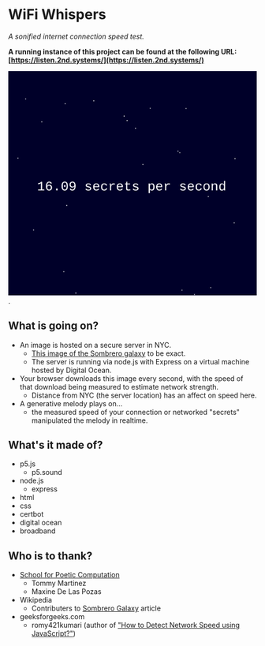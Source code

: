 # WiFi Whispers
*A sonified internet connection speed test.*

**A running instance of this project can be found at the following URL: [https://listen.2nd.systems/](https://listen.2nd.systems/)**

![a screenshot of a webpage that reads "number" secrects per second" on a dark blue background with small white dots scattered about](https://raw.githubusercontent.com/ratemypraxis/ratemypraxis.github.io/main/images/wifiWhispers.png).

## What is going on?
- An image is hosted on a secure server in NYC.
  - [This image of the Sombrero galaxy](https://en.wikipedia.org/wiki/File:M104_ngc4594_sombrero_galaxy_hi-res.jpg) to be exact.
  - The server is running via node.js with Express on a virtual machine hosted by Digital Ocean. 
- Your browser downloads this image every second, with the speed of that download being measured to estimate network strength.
  - Distance from NYC (the server location) has an affect on speed here.
- A generative melody plays on...
  - the measured speed of your connection or networked "secrets" manipulated the melody in realtime.

## What's it made of?
- p5.js
  - p5.sound
- node.js
  - express
- html
- css
- certbot
- digital ocean
- broadband

## Who is to thank?
- [School for Poetic Computation](sfpc.study)
  - Tommy Martinez
  - Maxine De Las Pozas
- Wikipedia
  - Contributers to [Sombrero Galaxy](https://en.wikipedia.org/wiki/Sombrero_Galaxy) article
- geeksforgeeks.com
  - romy421kumari (author of ["How to Detect Network Speed using JavaScript?"](https://www.geeksforgeeks.org/how-to-detect-network-speed-using-javascript/))
